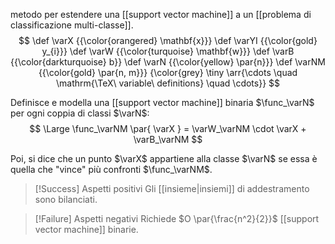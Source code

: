 metodo per estendere una [[support vector machine]] a un [[problema di classificazione multi-classe]].
$$
\def \varX {{\color{orangered} \mathbf{x}}}
\def \varYI {{\color{gold} y_{i}}}
\def \varW {{\color{turquoise} \mathbf{w}}}
\def \varB {{\color{darkturquoise} b}}
\def \varN {{\color{yellow} \par{n}}}
\def \varNM {{\color{gold} \par{n, m}}}
{\color{grey} \tiny \arr{\cdots \quad \mathrm{\TeX\ variable\ definitions} \quad \cdots}}
$$

Definisce e modella una [[support vector machine]] binaria $\func_\varN$ per ogni coppia di classi $\varN$:
$$
\Large
\func_\varNM \par{ \varX } = \varW_\varNM \cdot \varX + \varB_\varNM
$$

Poi, si dice che un punto $\varX$ appartiene alla classe $\varN$ se essa è quella che "vince" più confronti $\func_\varNM$.

> [!Success] Aspetti positivi
> Gli [[insieme|insiemi]] di addestramento sono bilanciati.

> [!Failure] Aspetti negativi
> Richiede $O \par{\frac{n^2}{2}}$ [[support vector machine]] binarie.
